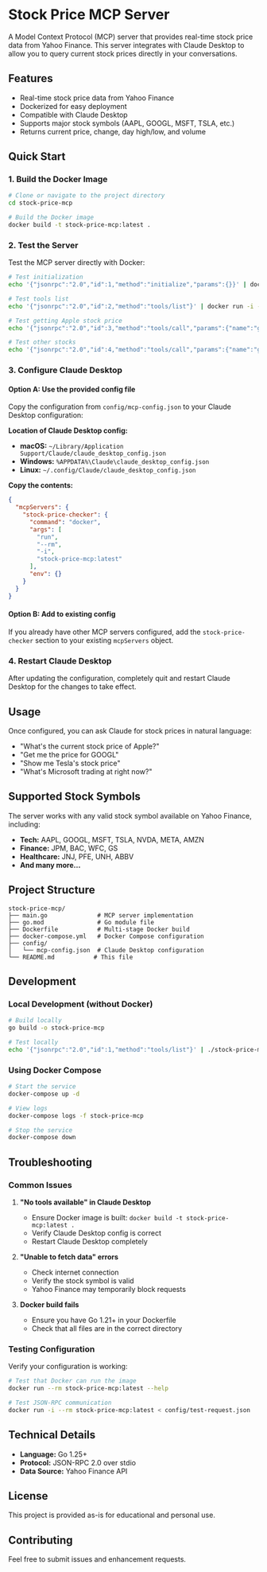 # Stock Price MCP Server

A Model Context Protocol (MCP) server that provides real-time stock price data from Yahoo Finance. This server integrates with Claude Desktop to allow you to query current stock prices directly in your conversations.

## Features

- Real-time stock price data from Yahoo Finance
- Dockerized for easy deployment
- Compatible with Claude Desktop
- Supports major stock symbols (AAPL, GOOGL, MSFT, TSLA, etc.)
- Returns current price, change, day high/low, and volume

## Quick Start

### 1. Build the Docker Image

```bash
# Clone or navigate to the project directory
cd stock-price-mcp

# Build the Docker image
docker build -t stock-price-mcp:latest .
```

### 2. Test the Server

Test the MCP server directly with Docker:

```bash
# Test initialization
echo '{"jsonrpc":"2.0","id":1,"method":"initialize","params":{}}' | docker run -i --rm stock-price-mcp:latest

# Test tools list
echo '{"jsonrpc":"2.0","id":2,"method":"tools/list"}' | docker run -i --rm stock-price-mcp:latest

# Test getting Apple stock price
echo '{"jsonrpc":"2.0","id":3,"method":"tools/call","params":{"name":"get_stock_price","arguments":{"symbol":"AAPL"}}}' | docker run -i --rm stock-price-mcp:latest

# Test other stocks
echo '{"jsonrpc":"2.0","id":4,"method":"tools/call","params":{"name":"get_stock_price","arguments":{"symbol":"GOOGL"}}}' | docker run -i --rm stock-price-mcp:latest
```

### 3. Configure Claude Desktop

#### Option A: Use the provided config file

Copy the configuration from `config/mcp-config.json` to your Claude Desktop configuration:

**Location of Claude Desktop config:**
- **macOS:** `~/Library/Application Support/Claude/claude_desktop_config.json`
- **Windows:** `%APPDATA%\Claude\claude_desktop_config.json`
- **Linux:** `~/.config/Claude/claude_desktop_config.json`

**Copy the contents:**
```json
{
  "mcpServers": {
    "stock-price-checker": {
      "command": "docker",
      "args": [
        "run",
        "--rm",
        "-i",
        "stock-price-mcp:latest"
      ],
      "env": {}
    }
  }
}
```

#### Option B: Add to existing config

If you already have other MCP servers configured, add the `stock-price-checker` section to your existing `mcpServers` object.

### 4. Restart Claude Desktop

After updating the configuration, completely quit and restart Claude Desktop for the changes to take effect.

## Usage

Once configured, you can ask Claude for stock prices in natural language:

- "What's the current stock price of Apple?"
- "Get me the price for GOOGL"
- "Show me Tesla's stock price"
- "What's Microsoft trading at right now?"

## Supported Stock Symbols

The server works with any valid stock symbol available on Yahoo Finance, including:

- **Tech:** AAPL, GOOGL, MSFT, TSLA, NVDA, META, AMZN
- **Finance:** JPM, BAC, WFC, GS
- **Healthcare:** JNJ, PFE, UNH, ABBV
- **And many more...**

## Project Structure

```
stock-price-mcp/
├── main.go              # MCP server implementation
├── go.mod               # Go module file
├── Dockerfile           # Multi-stage Docker build
├── docker-compose.yml   # Docker Compose configuration
├── config/
│   └── mcp-config.json  # Claude Desktop configuration
└── README.md           # This file
```

## Development

### Local Development (without Docker)

```bash
# Build locally
go build -o stock-price-mcp

# Test locally
echo '{"jsonrpc":"2.0","id":1,"method":"tools/list"}' | ./stock-price-mcp
```

### Using Docker Compose

```bash
# Start the service
docker-compose up -d

# View logs
docker-compose logs -f stock-price-mcp

# Stop the service
docker-compose down
```

## Troubleshooting

### Common Issues

1. **"No tools available" in Claude Desktop**
   - Ensure Docker image is built: `docker build -t stock-price-mcp:latest .`
   - Verify Claude Desktop config is correct
   - Restart Claude Desktop completely

2. **"Unable to fetch data" errors**
   - Check internet connection
   - Verify the stock symbol is valid
   - Yahoo Finance may temporarily block requests

3. **Docker build fails**
   - Ensure you have Go 1.21+ in your Dockerfile
   - Check that all files are in the correct directory

### Testing Configuration

Verify your configuration is working:

```bash
# Test that Docker can run the image
docker run --rm stock-price-mcp:latest --help

# Test JSON-RPC communication
docker run -i --rm stock-price-mcp:latest < config/test-request.json
```

## Technical Details

- **Language:** Go 1.25+
- **Protocol:** JSON-RPC 2.0 over stdio
- **Data Source:** Yahoo Finance API

## License

This project is provided as-is for educational and personal use.

## Contributing

Feel free to submit issues and enhancement requests.
